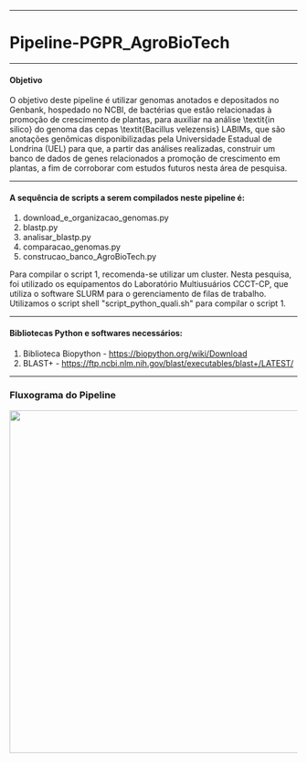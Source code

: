 -------------------------------------------------------------------------------------------------------------------------------------------------------------------------
# Pipeline-PGPR_AgroBioTech

-------------------------------------------------------------------------------------------------------------------------------------------------------------------------
#### Objetivo

O objetivo deste pipeline é utilizar genomas anotados e depositados no Genbank, hospedado no NCBI, de bactérias que estão relacionadas à promoção de crescimento de plantas, para auxiliar na análise \textit{in silico} do genoma das cepas \textit{Bacillus velezensis} LABIMs, que são anotações genômicas disponibilizadas pela Universidade Estadual de Londrina (UEL) para que, a partir das análises realizadas, construir um banco de dados de genes relacionados a promoção de crescimento em plantas, a fim de corroborar com estudos futuros nesta área de pesquisa. 

-------------------------------------------------------------------------------------------------------------------------------------------------------------------------
#### A sequência de scripts a serem compilados neste pipeline é: 

1. download_e_organizacao_genomas.py
2. blastp.py
3. analisar_blastp.py
4. comparacao_genomas.py
5. construcao_banco_AgroBioTech.py

Para compilar o script 1, recomenda-se utilizar um cluster. Nesta pesquisa, foi utilizado os equipamentos do Laboratório Multiusuários CCCT-CP, que utiliza o software SLURM para o gerenciamento de filas de trabalho. Utilizamos o script shell "script_python_quali.sh" para compilar o script 1.

-------------------------------------------------------------------------------------------------------------------------------------------------------------------------


#### Bibliotecas Python e softwares necessários:

1. Biblioteca Biopython - https://biopython.org/wiki/Download
2. BLAST+ - https://ftp.ncbi.nlm.nih.gov/blast/executables/blast+/LATEST/

-------------------------------------------------------------------------------------------------------------------------------------------------------------------------


### Fluxograma do Pipeline 

<div align="center">
<img src="https://user-images.githubusercontent.com/102994978/173956756-549af94a-af76-4c41-9f99-bbabe8d9c354.png" width="600px" /> 
</div>
